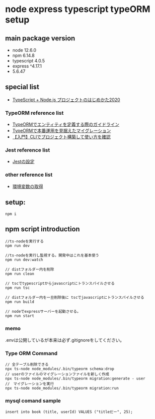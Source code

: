 # node express typescript typeORM setup


## main package version
- node 12.6.0
- npm 6.14.8
- typescript 4.0.5
- express ^4.17.1
- 5.6.47

## special list
- [TypeScript + Node.js プロジェクトのはじめかた2020](https://qiita.com/notakaos/items/3bbd2293e2ff286d9f49)

### TypeORM reference list
- [TypeORMでエンティティを定義する際のガイドライン](https://tech.bitbank.cc/typeorm-entity-guideline/)
- [TypeORMで本番運用を見据えたマイグレーション](https://qiita.com/jnst/items/9a4c1a9f15b165e0e420)
- [【入門】CLIでプロジェクト構築して使い方を確認](https://www.wakuwakubank.com/posts/725-typeorm-cli-init/)

### Jest reference list
- [Jestの設定](https://doc.ebichu.cc/jest/docs/ja/configuration.html)

### other reference list
- [環境変数の取得](https://www.wakuwakubank.com/posts/662-nodejs-env/)


## setup:
```
npm i
```
## npm script introduction

```
//ts-nodeを実行する
npm run dev 

//ts-nodeを実行し監視する。開発中はこれを基本使う
npm run dev:watch

// distフォルダー内を削除
npm run clean

// tscでtypescriptからjavascriptにトランスパイルさせる
npm run tsc

// distフォルダー内を一旦削除後に tscでjavascriptにトランスパイルさせる
npm run build

// nodeでexpressサーバーを起動させる。
npm run start
```


### memo
.envは公開しているが本来は必ず.gitignoreをしてください。

### Type ORM Command
```
// 全テーブル削除できる
npx ts-node node_modules/.bin/typeorm schema:drop
// userのファイルのマイグレーションファイルを新しく作成
npx ts-node node_modules/.bin/typeorm migration:generate - user
//　マイグレーションを実行
npx ts-node node_modules/.bin/typeorm migration:run
```

### mysql comand sample
```
insert into book (title, userId) VALUES ("titleだー", 25);
```
